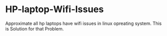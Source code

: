 # HP-laptop-Wifi-Issues
Approximate all hp laptops have wifi issues in linux opreating system.
This is Solution for that Problem.

